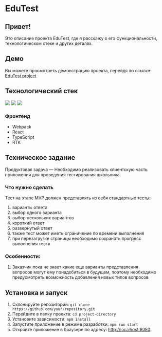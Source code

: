 # EduTest

## Привет!

Это описание проекта EduTest, где я расскажу о его функциональности, технологическом стеке и других деталях.

## Демо

Вы можете просмотреть демонстрацию проекта, перейдя по ссылке: [EduTest project](https://git-hub-js-top-picks.vercel.app/)

## Технологический стек

<img src="https://img.shields.io/badge/Webpack-464a51?style=for-the-badge&logo=webpack&logoColor=8DD6F9"/> <img src="https://img.shields.io/badge/React-464a51?style=for-the-badge&logo=react&logoColor=8DD6F9"/> <img src="https://img.shields.io/badge/Typescript-464a51?style=for-the-badge&logo=typescript&logoColor=8DD6F9"/>

### Фронтенд

- Webpack
- React
- TypeScript
- RTK

## Техническое задание

Продуктовая задача — Необходимо реализовать клиентскую часть приложения для проведения тестирования школьника.

### Что нужно сделать

Тест на этапе MVP должен представлять из себя стандартные тесты:

1. варианты ответа
2. выбор одного варианта
3. выбор нескольких вариантов
4. короткий ответ
5. развернутый ответ
6. также тест может иметь ограничение по времени выполнения
7. при перезагрузке страницы необходимо сохранять прогресс выполнения теста

### Особенности:

1. Заказчик пока не знает какие еще варианты представления вопросов могут ему понадобиться в будущем, поэтому необходимо предусмотреть возможность добавления новых типов вопросов

## Установка и запуск

1. Склонируйте репозиторий: `git clone https://github.com/your/repository.git`
2. Перейдите в папку проекта: `cd project-directory`
3. Установите зависимости: `npm install`
4. Запустите приложение в режиме разработки: `npm run start`
5. Откройте приложение в браузере по адресу: [http://localhost:8080](http://localhost:8080)
